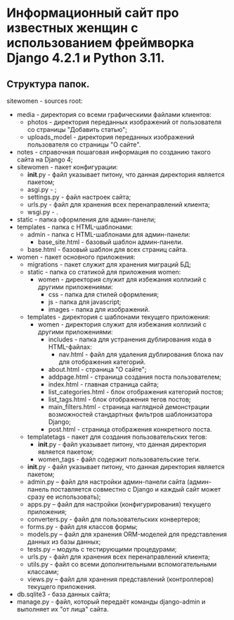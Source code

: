 # Информационный сайт про известных женщин с использованием фреймворка Django 4.2.1 и Python 3.11.
## Структура папок.
sitewomen - sources root:
- media - директория со всеми графическими файлами клиентов:
    - photos - директория переданных изображений от пользователя со страницы "Добавить статью"; 
    - uploads_model - директория переданных изображений пользователя со страницы "О сайте". 
- notes - справочная пошаговая информация по созданию такого сайта на Django 4;
- sitewomen - пакет конфигурации:
    - __init__.py - файл указывает питону, что данная директория является пакетом;
    - asgi.py - ;
    - settings.py - файл настроек сайта;
    - urls.py - файл для хранения всех перенаправлений клиента;
    - wsgi.py - .
- static - папка оформления для админ-панели;
- templates - папка с HTML-шаблонами:
    - admin - папка с HTML-шаблонами для админ-панели:
        - base_site.html - базовый шаблон админ-панели.
    - base.html - базовый шаблон для всех страниц сайта.
- women - пакет основного приложения:
    - migrations - пакет служит для хранения миграций БД;
    - static - папка со статикой для приложения women:
        - women - директория служит для избежания коллизий с другими приложениями:  
            - css - папка для стилей оформления;
            - js - папка для javascript;
            - images - папка для изображений.
    - templates - директория с шаблонами текущего приложения:
        - women - директория служит для избежания коллизий с другими приложениями: 
            - includes - папка для устранения дублирования кода в HTML-файлах:
                - nav.html - файл для удаления дублирования блока nav для отображения категорий. 
            - about.html - страница "О сайте"; 
            - addpage.html - страница создания поста пользователем;
            - index.html - главная страница сайта;
            - list_categories.html - блок отображения категорий постов;
            - list_tags.html - блок отображения тегов постов;
            - main_filters.html - страница наглядной демонстрации возможностей стандартных фильтров шаблонизатора Django;
            - post.html - страница отображения конкретного поста.
    - templatetags - пакет для создания пользовательских тегов:
        - __init__.py - файл указывает питону, что данная директория является пакетом;
        - women_tags - файл содержит пользовательские теги.
    - __init__.py - файл указывает питону, что данная директория является пакетом;
    - admin.py – файл для настройки админ-панели сайта (админ-панель поставляется совместно с Django и каждый сайт может сразу ее использовать);
    - apps.py – файл для настройки (конфигурирования) текущего приложения;
    - converters.py - файл для пользовательских конвертеров;
    - forms.py - файл для классов формы;
    - models.py – файл для хранения ORM-моделей для представления данных из базы данных;
    - tests.py – модуль с тестирующими процедурами;
    - urls.py - файл для хранения всех перенаправлений клиента;
    - utils.py - файл со всеми дополнительными вспомогательными классами;
    - views.py – файл для хранения представлений (контроллеров) текущего приложения. 
- db.sqlite3 - база данных сайта;
- manage.py - файл, который передаёт команды django-admin и выполняет их "от лица" сайта.